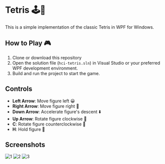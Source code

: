 # Tetris 🕹️🧩

This is a simple implementation of the classic Tetris in WPF for Windows. 

## How to Play 🎮

1. Clone or download this repository
2. Open the solution file (`hci-tetris.sln`) in Visual Studio or your preferred WPF development environment.
3. Build and run the project to start the game.

## Controls

- **Left Arrow**: Move figure left 😀
- **Right Arrow**: Move figure right 🚀
- **Down Arrow**: Accelerate figure's descent ⬇️
- **Up Arrow**: Rotate figure clockwise 🔄
- **C**: Rotate figure counterclockwise 🔄
- **H**: Hold figure 🤲

## Screenshots
![1](https://github.com/elenadj7/hci-tetris/assets/92872835/8c3a309f-d87c-4836-85e0-de6e7da29796)
![2](https://github.com/elenadj7/hci-tetris/assets/92872835/dbce21fb-6064-43be-9b0e-430cb3c2c4fc)
![3](https://github.com/elenadj7/hci-tetris/assets/92872835/fea55865-c8c7-4d8c-b38b-0540158ac6d8)

